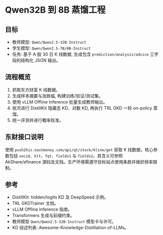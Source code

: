 # Qwen32B 到 8B 蒸馏工程

## 目标
- 教师模型: `Qwen/Qwen2.5-32B-Instruct`
- 学生模型: `Qwen/Qwen2.5-7B/8B-Instruct`
- 任务: 基于 A 股 30 日 K 线数据, 生成包含 `prediction/analysis/advice` 三字段的结构化 JSON 输出。

## 流程概览
1. 抓取东方财富 K 线数据。
2. 生成样本摘要与涨跌幅, 构建训练/验证/测试集。
3. 使用 vLLM Offline Inference 批量生成教师输出。
4. 依次进行 DistillKit 隐藏态 KD、对数 KD, 再执行 TRL GKD 一轮 on-policy 蒸馏。
5. 统一评测并进行概率校准。

## 东财接口说明
使用 `push2his.eastmoney.com/api/qt/stock/kline/get` 获取 K 线数据，核心参数包括 `secid`、`klt`、`fqt`、`fields1` 与 `fields2`，其含义可参照 AkShare/efinance 源码及文档。生产环境需遵守目标站点使用条款并做好频率限制。

## 参考
- DistillKit: hidden/logits KD 及 DeepSpeed 示例。
- TRL GKDTrainer 文档。
- vLLM Offline Inference 指南。
- Transformers 生成与前缀约束。
- 教师模型 `Qwen/Qwen2.5-32B-Instruct` 模型卡与许可。
- KD 综述列表: Awesome-Knowledge-Distillation-of-LLMs。
